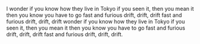 I wonder if you know how they live in Tokyo if you seen it, then you mean it then you know you have to go fast and furious drift, drift, drift fast and furious drift, drift, drift wonder if you know how they live in Tokyo if you seen it, then you mean it then you know you have to go fast and furious drift, drift, drift fast and furious drift, drift, drift.
